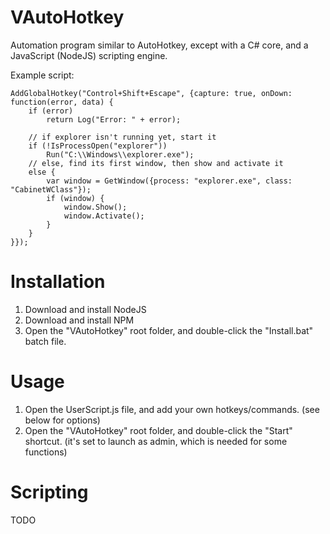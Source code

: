 # VAutoHotkey

Automation program similar to AutoHotkey, except with a C# core, and a JavaScript (NodeJS) scripting engine.

Example script:
```
AddGlobalHotkey("Control+Shift+Escape", {capture: true, onDown: function(error, data) {
    if (error)
		return Log("Error: " + error);

	// if explorer isn't running yet, start it
	if (!IsProcessOpen("explorer"))
        Run("C:\\Windows\\explorer.exe");
	// else, find its first window, then show and activate it
    else {
        var window = GetWindow({process: "explorer.exe", class: "CabinetWClass"});
        if (window) {
            window.Show();
            window.Activate();
        }
    }
}});
```

# Installation

1) Download and install NodeJS
2) Download and install NPM
3) Open the "VAutoHotkey" root folder, and double-click the "Install.bat" batch file.

# Usage

1) Open the UserScript.js file, and add your own hotkeys/commands. (see below for options)
2) Open the "VAutoHotkey" root folder, and double-click the "Start" shortcut. (it's set to launch as admin, which is needed for some functions)

# Scripting

TODO